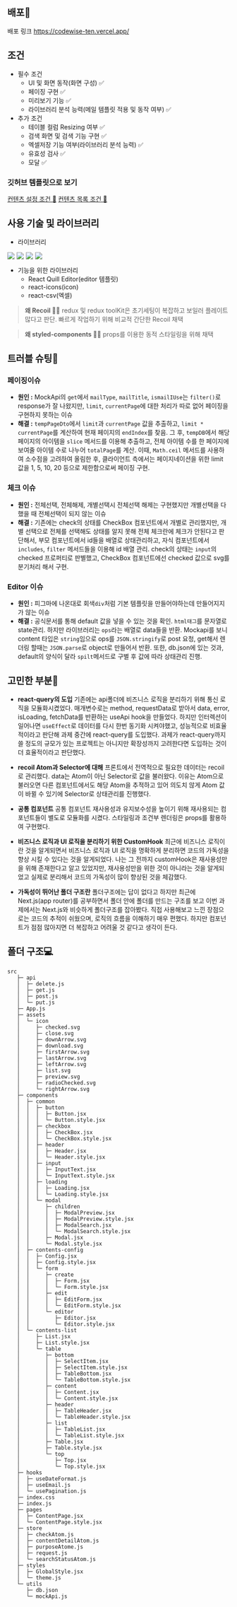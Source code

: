 ## 배포🚀

배포 링크 https://codewise-ten.vercel.app/

## 조건

- 필수 조건
  - UI 및 화면 동작(화면 구성) ✅
  - 페이징 구현 ✅
  - 미리보기 기능 ✅
  - 라이브러리 분석 능력(메일 템플릿 적용 및 동작 여부) ✅
- 추가 조건
  - 테이블 컬럼 Resizing 여부 ✅
  - 검색 화면 및 검색 기능 구현 ✅
  - 엑셀저장 기능 여부(라이브러리 분석 능력) ✅
  - 유효성 검사 ✅
  - 모달 ✅

### 깃허브 템플릿으로 보기

[컨텐츠 설정 조건 📑](https://github.com/Sim0321/codewise/issues/7)
[컨텐츠 목록 조건 📑](https://github.com/Sim0321/codewise/issues/2)

## 사용 기술 및 라이브러리

- 라이브러리
<div style="display:flex; gap:5px; "> 
<img src="https://img.shields.io/badge/react-444444?style=for-the-badge&logo=react&logoColor=#343533"> 
<img src="https://img.shields.io/badge/recoil-fff?style=for-the-badge&logo=recoil&logoColor=#3578E5">
<img src="https://img.shields.io/badge/reactquery-FF4154?style=for-the-badge&logo=reactquery&logoColor=white"> 
<img src="https://img.shields.io/badge/styledcomponents-DB7093?style=for-the-badge&logo=styledcomponents&logoColor=white">
</div>

- 기능을 위한 라이브러리
  - React Quill Editor(editor 템플릿)
  - react-icons(icon)
  - react-csv(엑셀)

> **왜 Recoil 🤷‍♂️** redux 및 redux toolKit은 초기세팅이 복잡하고 보일러 플레이트 많다고 판단. 빠르게 작업하기 위해 비교적 간단한 Recoil 채택

> **왜 styled-components 🤷‍♂️** props를 이용한 동적 스타일링을 위해 채택

## 트러블 슈팅📢

### 페이징이슈

- **원인 :** MockApi의 `get`에서 `mailType`, `mailTitle`, `ismailIUse`는 `filter()`로 response가 잘 나왔지만, `limit`, `currentPage`에 대한 처리가 따로 없어 페이징을 구현하지 못하는 이슈
- **해결 :** `tempPageDto`에서 `limit`과 `currentPage` 값을 추출하고, `limit * currentPage`를 계산하여 현재 페이지의 `endIndex`를 찾음. 그 후, `tempDB`에서 해당 페이지의 아이템을 `slice` 메서드를 이용해 추출하고, 전체 아이템 수를 한 페이지에 보여줄 아이템 수로 나누어 `totalPage`를 계산. 이때, `Math.ceil` 메서드를 사용하여 소수점을 고려하여 올림한 후, 클라이언트 측에서는 페이지네이션을 위한 limit 값을 1, 5, 10, 20 등으로 제한함으로써 페이징 구현.

### 체크 이슈

- **원인 :** 전체선택, 전체해제, 개별선택시 전체선택 해제는 구현했지만 개별선택을 다 했을 때 전체선택이 되지 않는 이슈
- **해결 :** 기존에는 check의 상태를 CheckBox 컴포넌트에서 개별로 관리했지만, 개별 선택으로 전체를 선택해도 상태를 알지 못해 전체 체크란에 체크가 안된다고 판단해서, 부모 컴포넌트에서 id들을 배열로 상태관리하고, 자식 컴포넌트에서 `includes`, `filter` 메서드들을 이용해 id 배열 관리. check의 상태는 `input`의 checked 프로퍼티로 판별했고, CheckBox 컴포넌트에선 checked 값으로 svg를 분기처리 해서 구현.

### Editor 이슈

- **원인 :** 피그마에 나온대로 회색`div`처럼 기본 템플릿을 만들어야하는데 만들어지지가 않는 이슈
- **해결 :** 공식문서를 통해 default 값을 넣을 수 있는 것을 확인. `html태그`를 문자열로 state관리. 하지만 라이브러리는 `ops`라는 배열로 data들을 반환. Mockapi를 보니 content 타입은 `string`임으로 ops를 `JSON.stringify`로 post 요청, get해서 렌더링 할때는 `JSON.parse`로 object로 만들어서 반환.
  또한, db.json에 있는 것과, default의 양식이 달라 `spilt`메서드로 구별 후 값에 따라 상태관리 진행.

## 고민한 부분🤔

- **react-query의 도입**
  기존에는 api폴더에 비즈니스 로직을 분리하기 위해 통신 로직을 모듈화시켰었다. 매개변수로는 method, requestData로 받아서 data, error, isLoading, fetchData를 반환하는 useApi hook을 만들었다.
  하지만 인터렉션이 일어나면 `useEffect`로 데이터를 다시 한번 동기화 시켜야했고, 성능적으로 비효율적이라고 판단해 과제 중간에 react-query를 도입했다. 과제가 react-query까지 쓸 정도의 규모가 있는 프로젝트는 아니지만 확장성까지 고려한다면 도입하는 것이 더 효율적이라고 판단했다.

- **recoil Atom과 Selector에 대해**
  프론트에서 전역적으로 필요한 데이터는 recoil로 관리했다.
  data는 Atom이 아닌 Selector로 값을 불러왔다. 이유는 Atom으로 불러오면 다른 컴포넌트에서도 해당 Atom을 추적하고 있어 의도치 않게 Atom 값이 바뀔 수 있기에 Selector로 상태관리를 진행했다.

- **공통 컴포넌트**
  공통 컴포넌트 재사용성과 유지보수성을 높이기 위해 재사용되는 컴포넌트들이 별도로 모듈화를 시켰다. 스타일링과 조건부 렌더링은 props를 활용하여 구현했다.

- **비즈니스 로직과 UI 로직을 분리하기 위한 CustomHook**
  최근에 비즈니스 로직이란 것을 알게되면서 비즈니스 로직과 UI 로직을 명확하게 분리하면 코드의 가독성을 향상 시킬 수 있다는 것을 알게되었다. 나는 그 전까지 customHook은 재사용성만을 위해 존재한다고 알고 있었지만, 재사용성만을 위한 것이 아니라는 것을 알게되었고 실제로 분리해서 코드의 가독성이 많이 향상된 것을 체감했다.

- **가독성이 뛰어난 폴더 구조란**
  폴더구조에는 답이 없다고 하지만 최근에 Next.js(app router)를 공부하면서 폴더 안에 폴더를 만드는 구조를 보고 이번 과제에서는 Next.js와 비슷하게 폴더구조를 잡아봤다.
  직접 사용해보고 느낀 장점으로는 코드의 추적이 쉬웠으며, 로직의 흐름을 이해하기 매우 편했다. 하지만 컴포넌트가 점점 많아지면 더 복잡하고 어려울 것 같다고 생각이 든다.

## 폴더 구조💻

```
src
   ├─ api
   │  ├─ delete.js
   │  ├─ get.js
   │  ├─ post.js
   │  └─ put.js
   ├─ App.js
   ├─ assets
   │  └─ icon
   │     ├─ checked.svg
   │     ├─ close.svg
   │     ├─ downArrow.svg
   │     ├─ download.svg
   │     ├─ firstArrow.svg
   │     ├─ lastArrow.svg
   │     ├─ leftArrow.svg
   │     ├─ list.svg
   │     ├─ preview.svg
   │     ├─ radioChecked.svg
   │     └─ rightArrow.svg
   ├─ components
   │  ├─ common
   │  │  ├─ button
   │  │  │  ├─ Button.jsx
   │  │  │  └─ Button.style.jsx
   │  │  ├─ checkbox
   │  │  │  ├─ CheckBox.jsx
   │  │  │  └─ CheckBox.style.jsx
   │  │  ├─ header
   │  │  │  ├─ Header.jsx
   │  │  │  └─ Header.style.jsx
   │  │  ├─ input
   │  │  │  ├─ InputText.jsx
   │  │  │  └─ InputText.style.jsx
   │  │  ├─ loading
   │  │  │  ├─ Loading.jsx
   │  │  │  └─ Loading.style.jsx
   │  │  └─ modal
   │  │     ├─ children
   │  │     │  ├─ ModalPreview.jsx
   │  │     │  ├─ ModalPreview.style.jsx
   │  │     │  ├─ ModalSearch.jsx
   │  │     │  └─ ModalSearch.style.jsx
   │  │     ├─ Modal.jsx
   │  │     └─ Modal.style.jsx
   │  ├─ contents-config
   │  │  ├─ Config.jsx
   │  │  ├─ Config.style.jsx
   │  │  └─ form
   │  │     ├─ create
   │  │     │  ├─ Form.jsx
   │  │     │  └─ Form.style.jsx
   │  │     ├─ edit
   │  │     │  ├─ EditForm.jsx
   │  │     │  └─ EditForm.style.jsx
   │  │     └─ editor
   │  │        ├─ Editor.jsx
   │  │        └─ Editor.style.jsx
   │  └─ contents-list
   │     ├─ List.jsx
   │     ├─ List.style.jsx
   │     └─ table
   │        ├─ bottom
   │        │  ├─ SelectItem.jsx
   │        │  ├─ SelectItem.style.jsx
   │        │  ├─ TableBottom.jsx
   │        │  └─ TableBottom.style.jsx
   │        ├─ content
   │        │  ├─ Content.jsx
   │        │  └─ Content.style.jsx
   │        ├─ header
   │        │  ├─ TableHeader.jsx
   │        │  └─ TableHeader.style.jsx
   │        ├─ list
   │        │  ├─ TableList.jsx
   │        │  └─ TableList.style.jsx
   │        ├─ Table.jsx
   │        ├─ Table.style.jsx
   │        └─ top
   │           ├─ Top.jsx
   │           └─ Top.style.jsx
   ├─ hooks
   │  ├─ useDateFormat.js
   │  ├─ useEmail.js
   │  └─ usePagination.js
   ├─ index.css
   ├─ index.js
   ├─ pages
   │  ├─ ContentPage.jsx
   │  └─ ContentPage.style.jsx
   ├─ store
   │  ├─ checkAtom.js
   │  ├─ contentDetailAtom.js
   │  ├─ purposeAtome.js
   │  ├─ request.js
   │  └─ searchStatusAtom.js
   ├─ styles
   │  ├─ GlobalStyle.jsx
   │  └─ theme.js
   └─ utils
      ├─ db.json
      └─ mockApi.js
```
